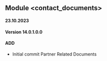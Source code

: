## Module <contact_documents>
#### 23.10.2023
#### Version 14.0.1.0.0
#### ADD
- Initial commit Partner Related Documents
